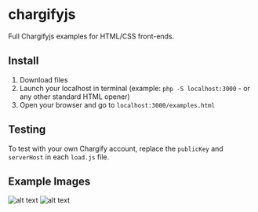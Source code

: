 # chargifyjs

Full Chargifyjs examples for HTML/CSS front-ends.

## Install

1. Download files
2. Launch your localhost in terminal (example: `php -S localhost:3000` - or any other standard HTML opener)
3. Open your browser and go to `localhost:3000/examples.html`

## Testing
To test with your own Chargify account, replace the `publicKey` and `serverHost` in each `load.js` file.

## Example Images

![alt text](https://i.ibb.co/dmHxZ89/Screen-Shot-2021-02-08-at-6-04-26-AM.png)
![alt text](https://i.ibb.co/3MqK1Cd/Screen-Shot-2021-02-08-at-6-07-02-AM.png)
